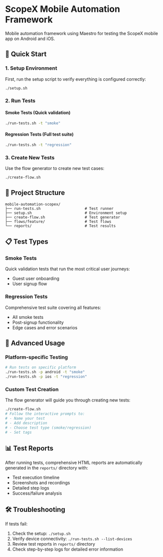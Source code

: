 # ScopeX Mobile Automation Framework

Mobile automation framework using Maestro for testing the ScopeX mobile app on Android and iOS.

## 🚀 Quick Start

### 1. Setup Environment
First, run the setup script to verify everything is configured correctly:
```bash
./setup.sh
```

### 2. Run Tests

#### Smoke Tests (Quick validation)
```bash
./run-tests.sh -t "smoke"
```

#### Regression Tests (Full test suite)
```bash
./run-tests.sh -t "regression"
```

### 3. Create New Tests
Use the flow generator to create new test cases:
```bash
./create-flow.sh
```

## 📁 Project Structure

```
mobile-automation-scopex/
├── run-tests.sh                    # Test runner
├── setup.sh                        # Environment setup
├── create-flow.sh                  # Test generator
├── flows/feature/                  # Test flows
└── reports/                        # Test results
```

## 📋 Test Types

### Smoke Tests
Quick validation tests that run the most critical user journeys:
- Guest user onboarding
- User signup flow

### Regression Tests
Comprehensive test suite covering all features:
- All smoke tests
- Post-signup functionality
- Edge cases and error scenarios

## 🔧 Advanced Usage

### Platform-specific Testing
```bash
# Run tests on specific platform
./run-tests.sh -p android -t "smoke"
./run-tests.sh -p ios -t "regression"
```

### Custom Test Creation
The flow generator will guide you through creating new tests:
```bash
./create-flow.sh
# Follow the interactive prompts to:
# - Name your test
# - Add description
# - Choose test type (smoke/regression)
# - Set tags
```

## 📊 Test Reports

After running tests, comprehensive HTML reports are automatically generated in the `reports/` directory with:
- Test execution timeline
- Screenshots and recordings
- Detailed step logs
- Success/failure analysis

## 🛠️ Troubleshooting

If tests fail:
1. Check the setup: `./setup.sh`
2. Verify device connectivity: `./run-tests.sh --list-devices`
3. Review test reports in `reports/` directory
4. Check step-by-step logs for detailed error information